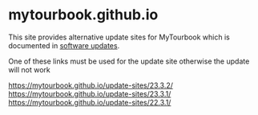 # mytourbook.github.io

This site provides alternative update sites for MyTourbook which is documented in [software updates](https://mytourbook.sourceforge.io/mytourbook/index.php/download-install/software-updates).

One of these links must be used for the update site otherwise the update will not work

https://mytourbook.github.io/update-sites/23.3.2/ 
https://mytourbook.github.io/update-sites/23.3.1/ 
https://mytourbook.github.io/update-sites/22.3.1/ 



